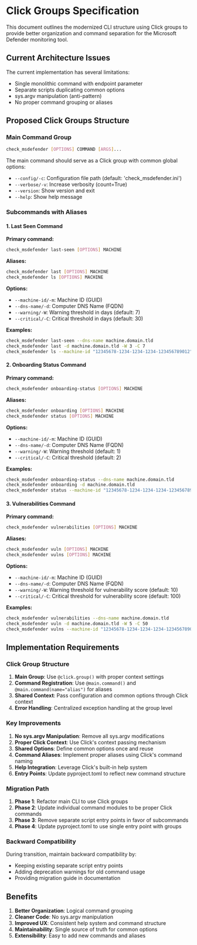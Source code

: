 # Click Groups Specification

This document outlines the modernized CLI structure using Click groups to provide better organization and command separation for the Microsoft Defender monitoring tool.

## Current Architecture Issues

The current implementation has several limitations:
- Single monolithic command with endpoint parameter
- Separate scripts duplicating common options
- sys.argv manipulation (anti-pattern)
- No proper command grouping or aliases

## Proposed Click Groups Structure

### Main Command Group

```bash
check_msdefender [OPTIONS] COMMAND [ARGS]...
```

The main command should serve as a Click group with common global options:

- `--config/-c`: Configuration file path (default: 'check_msdefender.ini')
- `--verbose/-v`: Increase verbosity (count=True)
- `--version`: Show version and exit
- `--help`: Show help message

### Subcommands with Aliases

#### 1. Last Seen Command

**Primary command:**
```bash
check_msdefender last-seen [OPTIONS] MACHINE
```

**Aliases:**
```bash
check_msdefender last [OPTIONS] MACHINE
check_msdefender ls [OPTIONS] MACHINE
```

**Options:**
- `--machine-id/-m`: Machine ID (GUID)
- `--dns-name/-d`: Computer DNS Name (FQDN) 
- `--warning/-W`: Warning threshold in days (default: 7)
- `--critical/-C`: Critical threshold in days (default: 30)

**Examples:**
```bash
check_msdefender last-seen --dns-name machine.domain.tld
check_msdefender last -d machine.domain.tld -W 3 -C 7
check_msdefender ls --machine-id "12345678-1234-1234-1234-123456789012"
```

#### 2. Onboarding Status Command

**Primary command:**
```bash
check_msdefender onboarding-status [OPTIONS] MACHINE
```

**Aliases:**
```bash
check_msdefender onboarding [OPTIONS] MACHINE
check_msdefender status [OPTIONS] MACHINE
```

**Options:**
- `--machine-id/-m`: Machine ID (GUID)
- `--dns-name/-d`: Computer DNS Name (FQDN)
- `--warning/-W`: Warning threshold (default: 1)
- `--critical/-C`: Critical threshold (default: 2)

**Examples:**
```bash
check_msdefender onboarding-status --dns-name machine.domain.tld
check_msdefender onboarding -d machine.domain.tld
check_msdefender status --machine-id "12345678-1234-1234-1234-123456789012"
```

#### 3. Vulnerabilities Command

**Primary command:**
```bash
check_msdefender vulnerabilities [OPTIONS] MACHINE
```

**Aliases:**
```bash
check_msdefender vuln [OPTIONS] MACHINE
check_msdefender vulns [OPTIONS] MACHINE
```

**Options:**
- `--machine-id/-m`: Machine ID (GUID)
- `--dns-name/-d`: Computer DNS Name (FQDN)
- `--warning/-W`: Warning threshold for vulnerability score (default: 10)
- `--critical/-C`: Critical threshold for vulnerability score (default: 100)

**Examples:**
```bash
check_msdefender vulnerabilities --dns-name machine.domain.tld
check_msdefender vuln -d machine.domain.tld -W 5 -C 50
check_msdefender vulns --machine-id "12345678-1234-1234-1234-123456789012"
```

## Implementation Requirements

### Click Group Structure

1. **Main Group**: Use `@click.group()` with proper context settings
2. **Command Registration**: Use `@main.command()` and `@main.command(name="alias")` for aliases
3. **Shared Context**: Pass configuration and common options through Click context
4. **Error Handling**: Centralized exception handling at the group level

### Key Improvements

1. **No sys.argv Manipulation**: Remove all sys.argv modifications
2. **Proper Click Context**: Use Click's context passing mechanism
3. **Shared Options**: Define common options once and reuse
4. **Command Aliases**: Implement proper aliases using Click's command naming
5. **Help Integration**: Leverage Click's built-in help system
6. **Entry Points**: Update pyproject.toml to reflect new command structure

### Migration Path

1. **Phase 1**: Refactor main CLI to use Click groups
2. **Phase 2**: Update individual command modules to be proper Click commands
3. **Phase 3**: Remove separate script entry points in favor of subcommands
4. **Phase 4**: Update pyproject.toml to use single entry point with groups

### Backward Compatibility

During transition, maintain backward compatibility by:
- Keeping existing separate script entry points
- Adding deprecation warnings for old command usage
- Providing migration guide in documentation

## Benefits

1. **Better Organization**: Logical command grouping
2. **Cleaner Code**: No sys.argv manipulation
3. **Improved UX**: Consistent help system and command structure
4. **Maintainability**: Single source of truth for common options
5. **Extensibility**: Easy to add new commands and aliases
